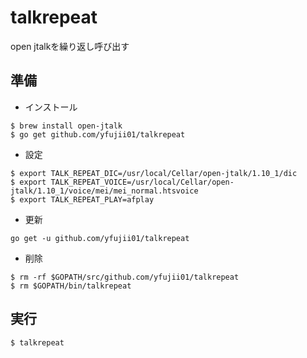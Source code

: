 # talkrepeat

open jtalkを繰り返し呼び出す

## 準備

- インストール
```
$ brew install open-jtalk
$ go get github.com/yfujii01/talkrepeat
```

- 設定
```
$ export TALK_REPEAT_DIC=/usr/local/Cellar/open-jtalk/1.10_1/dic
$ export TALK_REPEAT_VOICE=/usr/local/Cellar/open-jtalk/1.10_1/voice/mei/mei_normal.htsvoice
$ export TALK_REPEAT_PLAY=afplay
```

- 更新
```
go get -u github.com/yfujii01/talkrepeat
```

- 削除
```
$ rm -rf $GOPATH/src/github.com/yfujii01/talkrepeat
$ rm $GOPATH/bin/talkrepeat
```

## 実行

```
$ talkrepeat
```
